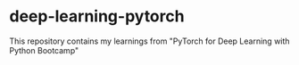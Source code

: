 # deep-learning-pytorch
This repository contains my learnings from "PyTorch for Deep Learning with Python Bootcamp"
